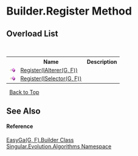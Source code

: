 # Builder.Register Method 
 


## Overload List
&nbsp;<table><tr><th></th><th>Name</th><th>Description</th></tr><tr><td>![Public method](media/pubmethod.gif "Public method")</td><td><a href="1e62846b-ed63-6e64-d0cd-998464c0c8f8">Register(IAlterer(G, F))</a></td><td /></tr><tr><td>![Public method](media/pubmethod.gif "Public method")</td><td><a href="46ba4065-27e7-5a06-eb26-74503b640d6a">Register(ISelector(G, F))</a></td><td /></tr></table>&nbsp;
<a href="#builder.register-method">Back to Top</a>

## See Also


#### Reference
<a href="9098310a-97ee-397b-6869-a7e55c0645f7">EasyGa(G, F).Builder Class</a><br /><a href="abe06fa4-bd7d-97b9-28d0-1b08952971eb">Singular.Evolution.Algorithms Namespace</a><br />
